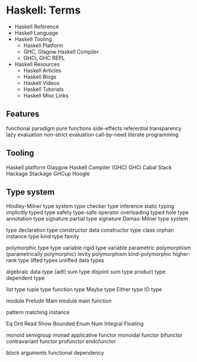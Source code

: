 # Haskell: Terms

* Haskell Reference
* Haskell Language
* Haskell Tooling
  - Haskell Platform
  - GHC, Glagow Haskell Compiler
  - GHCi, GHC REPL
* Haskell Resources
  - Haskell Articles
  - Haskell Blogs
  - Haskell Videos
  - Haskell Tutorials
  - Haskell Misc Links


## Features
functional paradigm
pure functions
side-effects
referential transparency
lazy evaluation
non-strict evaluation
call-by-need
literate programming

## Tooling
Haskell platform
Glasgow Haskell Compiler (GHC)
GHCi
Cabal
Stack
Hackage
Stackage
GHCup
Hoogle

## Type system
Hindley-Milner type system
type checker
type inference
static typing
implicitly typed
type safety
type-safe operator overloading
typed hole
type annotation
type signature
partial type signature
Damas-Milner type system

type declaration
type constructor
data constructor
type class
orphan instance
type kind
type family

polymorphic type
type variable
rigid type variable
parametric polymorphism (parametrically polymorphic)
levity polymorphism
kind-polymorphic
higher-rank type
lifted types
unlifted data types


algebraic data type (adt)
sum type
disjoint sum type
product type
dependent type

list type
tuple type
function type
Maybe type
Either type
IO type

module
Prelude
Main module
main function

pattern matching
instance

Eq
Ord
Read
Show
Bounded
Enum
Num
Integral
Floating

monoid
semigroup
monad
applicative
functor
monoidal functor
bifunctor
contravariant functor
profunctor
endofunctor

block arguments
functional dependency
